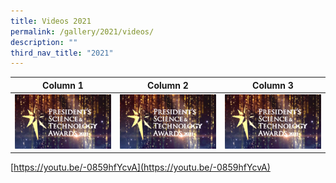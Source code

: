 ```yaml
---
title: Videos 2021
permalink: /gallery/2021/videos/
description: ""
third_nav_title: "2021"
---
```



| Column 1 | Column 2 | Column 3 |
| -------- | -------- | -------- |
|![t1](/images/Video%20Thumbnails/thumbnail-v1.png)   | ![t1](/images/Video%20Thumbnails/thumbnail-v1.png)     | ![t1](/images/Video%20Thumbnails/thumbnail-v1.png)    |




[https://youtu.be/-0859hfYcvA](https://youtu.be/-0859hfYcvA)